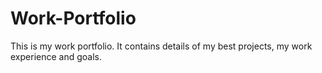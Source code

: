 # Work-Portfolio
This is my work portfolio. It contains details of my best projects, my work experience and goals. 
